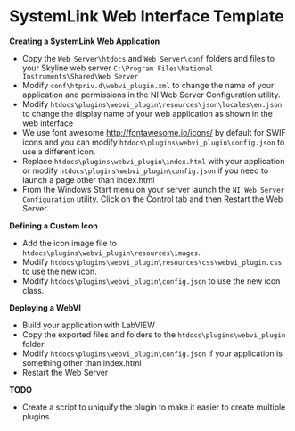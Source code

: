 # SystemLink Web Interface Template

__Creating a SystemLink Web Application__

* Copy the `Web Server\htdocs` and `Web Server\conf` folders and files to your Skyline web server `C:\Program Files\National Instruments\Shared\Web Server`
* Modify `conf\htpriv.d\webvi_plugin.xml` to change the name of your application and permissions in the NI Web Server Configuration utility.
* Modify `htdocs\plugins\webvi_plugin\resources\json\locales\en.json` to change the display name of your web application as shown in the web interface
* We use font awesome <http://fontawesome.io/icons/> by default for SWIF icons and you can modify `htdocs\plugins\webvi_plugin\config.json` to use a different icon.
* Replace `htdocs\plugins\webvi_plugin\index.html` with your application or modify `htdocs\plugins\webvi_plugin\config.json` if you need to launch a page other than index.html
* From the Windows Start menu on your server launch the `NI Web Server Configuration` utility.  Click on the Control tab and then Restart the Web Server.

__Defining a Custom Icon__

* Add the icon image file to `htdocs\plugins\webvi_plugin\resources\images`.
* Modify `htdocs\plugins\webvi_plugin\resources\css\webvi_plugin.css` to use the new icon.
* Modify `htdocs\plugins\webvi_plugin\config.json` to use the new icon class.

__Deploying a WebVI__

* Build your application with LabVIEW
* Copy the exported files and folders to the `htdocs\plugins\webvi_plugin` folder
* Modify `htdocs\plugins\webvi_plugin\config.json` if your application is something other than index.html
* Restart the Web Server


__TODO__

* Create a script to uniquify the plugin to make it easier to create multiple plugins
